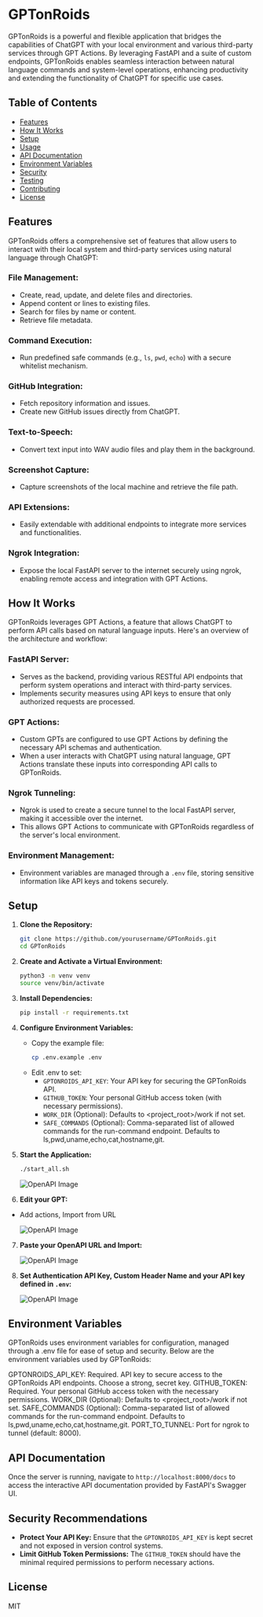 # GPTonRoids

GPTonRoids is a powerful and flexible application that bridges the capabilities of ChatGPT with your local environment and various third-party services through GPT Actions. By leveraging FastAPI and a suite of custom endpoints, GPTonRoids enables seamless interaction between natural language commands and system-level operations, enhancing productivity and extending the functionality of ChatGPT for specific use cases.

## Table of Contents
- [Features](#features)
- [How It Works](#how-it-works)
- [Setup](#setup)
- [Usage](#usage)
- [API Documentation](#api-documentation)
- [Environment Variables](#environment-variables)
- [Security](#security)
- [Testing](#testing)
- [Contributing](#contributing)
- [License](#license)

## Features

GPTonRoids offers a comprehensive set of features that allow users to interact with their local system and third-party services using natural language through ChatGPT:

### File Management:
- Create, read, update, and delete files and directories.
- Append content or lines to existing files.
- Search for files by name or content.
- Retrieve file metadata.

### Command Execution:
- Run predefined safe commands (e.g., `ls`, `pwd`, `echo`) with a secure whitelist mechanism.

### GitHub Integration:
- Fetch repository information and issues.
- Create new GitHub issues directly from ChatGPT.

### Text-to-Speech:
- Convert text input into WAV audio files and play them in the background.

### Screenshot Capture:
- Capture screenshots of the local machine and retrieve the file path.

### API Extensions:
- Easily extendable with additional endpoints to integrate more services and functionalities.

### Ngrok Integration:
- Expose the local FastAPI server to the internet securely using ngrok, enabling remote access and integration with GPT Actions.

## How It Works

GPTonRoids leverages GPT Actions, a feature that allows ChatGPT to perform API calls based on natural language inputs. Here's an overview of the architecture and workflow:

### FastAPI Server:
- Serves as the backend, providing various RESTful API endpoints that perform system operations and interact with third-party services.
- Implements security measures using API keys to ensure that only authorized requests are processed.

### GPT Actions:
- Custom GPTs are configured to use GPT Actions by defining the necessary API schemas and authentication.
- When a user interacts with ChatGPT using natural language, GPT Actions translate these inputs into corresponding API calls to GPTonRoids.

### Ngrok Tunneling:
- Ngrok is used to create a secure tunnel to the local FastAPI server, making it accessible over the internet.
- This allows GPT Actions to communicate with GPTonRoids regardless of the server's local environment.

### Environment Management:
- Environment variables are managed through a `.env` file, storing sensitive information like API keys and tokens securely.

## Setup

1. **Clone the Repository:**
   ```bash
   git clone https://github.com/yourusername/GPTonRoids.git
   cd GPTonRoids
   ```

2. **Create and Activate a Virtual Environment:**
   ```bash
   python3 -m venv venv
   source venv/bin/activate
   ```

3. **Install Dependencies:**
   ```bash
   pip install -r requirements.txt
   ```

4. **Configure Environment Variables:**
   - Copy the example file:
     ```bash
     cp .env.example .env
     ```
   - Edit .env to set:
      - `GPTONROIDS_API_KEY`: Your API key for securing the GPTonRoids API.
      - `GITHUB_TOKEN`: Your personal GitHub access token (with necessary permissions).
      - `WORK_DIR` (Optional): Defaults to <project_root>/work if not set.
      - `SAFE_COMMANDS` (Optional): Comma-separated list of allowed commands for the run-command endpoint. Defaults to ls,pwd,uname,echo,cat,hostname,git.

5. **Start the Application:**
   ```bash
   ./start_all.sh
   ```

   ![OpenAPI Image](./docs/openapi_url_resized.png)

6. **Edit your GPT:**
- Add actions, Import from URL

   ![OpenAPI Image](./docs/gpt_step1.png)

7. **Paste your OpenAPI URL and Import:**

   ![OpenAPI Image](./docs/gpt_step2.png)

8. **Set Authentication API Key, Custom Header Name and your API key defined in `.env`:**

   ![OpenAPI Image](./docs/gpt_step3.png)

## Environment Variables

GPTonRoids uses environment variables for configuration, managed through a .env file for ease of setup and security. Below are the environment variables used by GPTonRoids:

GPTONROIDS_API_KEY: Required. API key to secure access to the GPTonRoids API endpoints. Choose a strong, secret key.
GITHUB_TOKEN: Required. Your personal GitHub access token with the necessary permissions.
WORK_DIR (Optional): Defaults to <project_root>/work if not set.
SAFE_COMMANDS (Optional): Comma-separated list of allowed commands for the run-command endpoint. Defaults to ls,pwd,uname,echo,cat,hostname,git.
PORT_TO_TUNNEL: Port for ngrok to tunnel (default: 8000).

## API Documentation

Once the server is running, navigate to `http://localhost:8000/docs` to access the interactive API documentation provided by FastAPI's Swagger UI.

## Security Recommendations

- **Protect Your API Key:** Ensure that the `GPTONROIDS_API_KEY` is kept secret and not exposed in version control systems.
- **Limit GitHub Token Permissions:** The `GITHUB_TOKEN` should have the minimal required permissions to perform necessary actions.

## License

MIT

